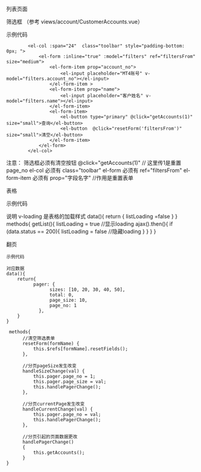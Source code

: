 列表页面

筛选框 （参考 views/account/CustomerAccounts.vue）

示例代码

            <el-col :span="24"  class="toolbar" style="padding-bottom: 0px; ">
                <el-form :inline="true" :model="filters" ref="filtersFrom" size="medium">
                    <el-form-item prop="account_no">
                        <el-input placeholder="MT4账号" v-model="filters.account_no"></el-input>
                    </el-form-item >
                    <el-form-item prop="name">
                        <el-input placeholder="客户姓名" v-model="filters.name"></el-input>
                    </el-form-item>
                    <el-form-item>
                        <el-button type="primary" @click="getAccounts(1)" size="small">查询</el-button>
                        <el-button  @click="resetForm('filtersFrom')" size="small">清空</el-button>
                    </el-form-item>
                </el-form>
            </el-col>


  注意：
  筛选框必须有清空按钮
   @click="getAccounts(1)" // 这里传1是重置 page_no
  el-col 必须有 class="toolbar"
  el-form  必须有 ref="filtersFrom"
  el-form-item  必须有 prop="字段名字" //作用是重置表单


  表格

  示例代码

   <el-table
                  :data="accounts"
                  stripe
                  v-loading="listLoading"
                  style="width: 100%">
    说明
    v-loading 是表格的加载样式
    data(){
      return {
        listLoading =false
        }
    }
    methods{
        getList(){
            listLoading = true  //显示loading
            ajax().then(){
                if (data.status == 200){
                    listLoading = false //隐藏loading
                }
            }
        }
    }


   翻页


    示例代码

   <el-col :span="24" class="toolbar">
            <el-pagination
                    style="text-align: center;"
                    @size-change="handleSizeChange"
                    @current-change="handleCurrentChange"
                    :page-size="pager.page_size"
                    :current-page="pager.page_no"
                    :page-sizes="pager.sizes"
                    background
                    layout="prev,pager,next,sizes,total"
                    :total="pager.total">
            </el-pagination>
    </el-col>

    对应数据
    data(){
        return{
              pager: {
                    sizes: [10, 20, 30, 40, 50],
                    total: 0,
                    page_size: 10,
                    page_no: 1
                },
        }
    }

     methods{
          //清空筛选表单
          resetForm(formName) {
              this.$refs[formName].resetFields();
          },

          //分页pageSize发生改变
          handleSizeChange(val) {
              this.pager.page_no = 1;
              this.pager.page_size = val;
              this.handlePagerChange();
          },

          //分页currentPage发生改变
          handleCurrentChange(val) {
              this.pager.page_no = val;
              this.handlePagerChange();
          },

          //分页引起的页面数据更改
          handlePagerChange()
          {
              this.getAccounts();
          }
    }